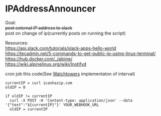 # IPAddressAnnouncer
Goal:  
  ~~post external IP address to slack~~  
  post on change of ip(currently posts on running the script)  

Resources:  
https://api.slack.com/tutorials/slack-apps-hello-world  
https://tecadmin.net/5-commands-to-get-public-ip-using-linux-terminal/  
https://hub.docker.com/_/alpine/  
https://wiki.alpinelinux.org/wiki/Inotifyd  


cron job this code(See [Watchtowers](https://github.com/v2tec/watchtower) implementaton of interval)
```
currentIP = curl icanhazip.com 
oldIP = 0

if oldIP != currentIP
  curl -X POST -H 'Content-type: application/json' --data '{"text":"${currentIP}"}' YOUR_WEBHOOK_URL
  oldIP = currentIP
```

